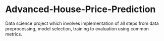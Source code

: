 # Advanced-House-Price-Prediction
Data science project which involves implementation of all steps from data preprocessing, model selection, training to evaluation using common metrics.
